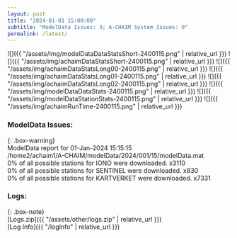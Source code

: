```yaml
---
layout: post
title: "2024-01-01 15:00:00"
subtitle: "ModelData Issues: 3; A-CHAIM System Issues: 0"
permalink: /latest/
---
```


![]({{ "/assets/img/modelDataDataStatsShort-2400115.png" | relative_url }})
![]({{ "/assets/img/achaimDataStatsShort-2400115.png" | relative_url }})
![]({{ "/assets/img/achaimDataStatsLong00-2400115.png" | relative_url }})
![]({{ "/assets/img/achaimDataStatsLong01-2400115.png" | relative_url }})
![]({{ "/assets/img/achaimDataStatsLong02-2400115.png" | relative_url }})
![]({{ "/assets/img/modelDataDataStats-2400115.png" | relative_url }})
![]({{ "/assets/img/modelDataStationStats-2400115.png" | relative_url }})
![]({{ "/assets/img/achaimRunTime-2400115.png" | relative_url }})


### ModelData Issues:  
  
{: .box-warning}  
 ModelData report for 01-Jan-2024 15:15:15   
 /home2/achaim1/A-CHAIM/modelData/2024/001/15/modelData.mat   
 0% of all possible stations for IONO were downloaded. x3110   
 0% of all possible stations for SENTINEL were downloaded. x830   
 0% of all possible stations for KARTVERKET were downloaded. x7331   
  


### Logs:  
  
{: .box-note}  
[Logs.zip]({{ "/assets/other/logs.zip" | relative_url }})  
[Log Info]({{ "/logInfo" | relative_url }})  

